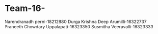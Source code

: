# Team-16-
Narendranadh perni-18212880
Durga Krishna Deep Arumilli-16322737
Praneeth Chowdary Uppalapati-16323350
Susmitha Veeravalli-16323333

